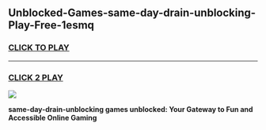 
## Unblocked-Games-same-day-drain-unblocking-Play-Free-1esmq
<h3>
<a href="https://premium76.site?title=same-day-drain-unblocking&ref=23A">CLICK TO PLAY</a></h3>
<hr>

<h3>
<a href="https://premium76.site?title=same-day-drain-unblocking&ref=23A">CLICK 2 PLAY</a>
  
</h3>

<a href="https://premium76.site?title=same-day-drain-unblocking&ref=23A"><img src="https://clearcache.store/games.png"></a>


**same-day-drain-unblocking games unblocked: Your Gateway to Fun and Accessible Online Gaming**
